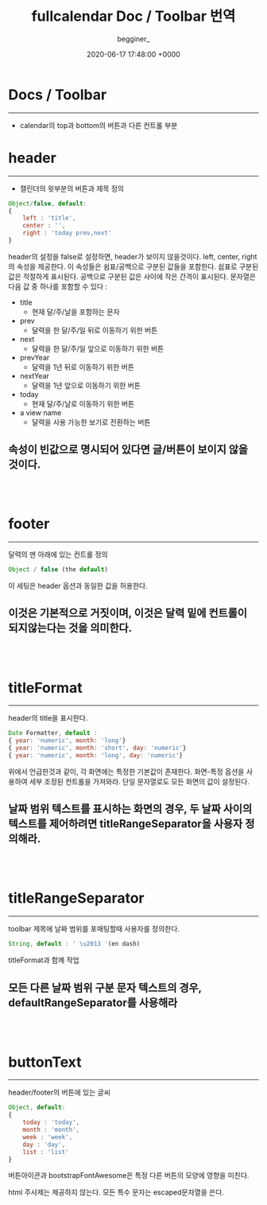 ﻿---
layout: post
title:  fullcalendar Doc / Toolbar 번역
date:   2020-06-17 17:48:00 +0000
description: fullcalendar Doc / Toolbar 번역
img: toolbar.png
tags: [More]
author: begginer_
---

# Docs / Toolbar

---

- calendar의 top과 bottom의 버튼과 다른 컨트롤 부분

# header

---

- 캘린더의 윗부분의 버튼과 제목 정의

```jsx
Object/false, default:
{
	left : 'title',
	center : '',
	right : 'today prev,next'
}
```

 header의 설정을 false로 설정하면, header가 보이지 않을것이다. left, center, right의 속성을 제공한다. 이 속성들은 쉼표/공백으로 구분된 값들을 포함한다. 쉽표로 구분된 값은 적절하게 표시된다. 공백으로 구분된 값은 사이에 작은 간격이 표시된다. 문자열은 다음 값 중 하나를 포함할 수 있다 :

- title
    - 현재 달/주/날을 포함하는 문자
- prev
    - 달력을 한 달/주/일 뒤로 이동하기 위한 버튼
- next
    - 달력을 한 달/주/일 앞으로 이동하기 위한 버튼
- prevYear
    - 달력을 1년 뒤로 이동하기 위한 버튼
- nextYear
    - 달력을 1년 앞으로 이동하기 위한 버튼
- today
    - 현재 달/주/날로 이동하기 위한 버튼
- a view name
    - 달력을 사용 가능한 보기로 전환하는 버튼

속성이 빈값으로 명시되어 있다면 글/버튼이 보이지 않을 것이다.
<br><br><br>
---
# footer

---

달력의 맨 아래에 있는 컨트롤 정의

```jsx
Object / false (the default)
```

이 세팅은 header 옵션과 동일한 값을 허용한다.

이것은 기본적으로 거짓이며, 이것은 달력 밑에 컨트롤이 되지않는다는 것을 의미한다.
<br><br><br>
---
# titleFormat

---

header의 title을 표시한다.

```jsx
Date Formatter, default :
{ year: 'numeric', month: 'long'}
{ year: 'numeric', month: 'short', day: 'numeric'}
{ year: 'numeric', month: 'long', day: 'numeric'}
```

 위에서 언급한것과 같이, 각 화면에는 특정한 기본값이 존재한다. 화면-특정 옵션을 사용하여 세부 조정된 컨트롤을 가져와라. 단일 문자열로도 모든 화면의 값이 설정된다.

날짜 범위 텍스트를 표시하는 화면의 경우, 두 날짜 사이의 텍스트를 제어하려면 titleRangeSeparator을 사용자 정의해라.
<br><br><br>
---
# titleRangeSeparator

---

toolbar 제목에 날짜 범위를 포매팅할때 사용자를 정의한다.

```jsx
String, default : ' \u2013 '(en dash)
```

titleFormat과 함께 작업

모든 다른 날짜 범위 구분 문자 텍스트의 경우, defaultRangeSeparator를 사용해라
<br><br><br>
---
# buttonText

---

header/footer의 버튼에 있는 글씨

```jsx
Object, default:
{
	today : 'today',
	month : 'month',
	week : 'week',
	day : 'day',
	list : 'list'
}
```

 버튼아이콘과 bootstrapFontAwesome은 특정 다른 버튼의 모양에 영향을 미친다.

html 주사제는 제공하지 않는다. 모든 특수 문자는 escaped문자열을 쓴다.